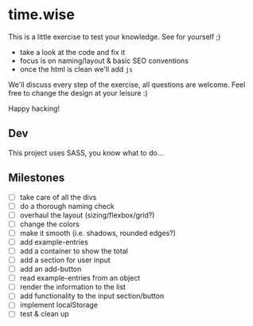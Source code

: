# time.wise

This is a little exercise to test your knowledge. See for yourself ;)

- take a look at the code and fix it
- focus is on naming/layout & basic SEO conventions
- once the html is clean we'll add `js`

We'll discuss every step of the exercise, all questions are welcome.
Feel free to change the design at your leisure :)

Happy hacking!

## Dev

This project uses SASS, you know what to do...

## Milestones

- [ ] take care of all the divs
- [ ] do a thorough naming check
- [ ] overhaul the layout (sizing/flexbox/grid?)
- [ ] change the colors
- [ ] make it smooth (i.e. shadows, rounded edges?)
- [ ] add example-entries
- [ ] add a container to show the total
- [ ] add a section for user input
- [ ] add an add-button
- [ ] read example-entries from an object
- [ ] render the information to the list
- [ ] add functionality to the input section/button
- [ ] implement localStorage
- [ ] test & clean up
